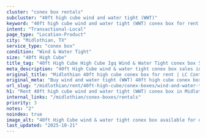 ```yaml
---
cluster: "conex box rentals"
subcluster: "40ft high cube wind and water tight (WWT)"
keyword: "40ft high cube wind and water tight (WWT) conex box for rent Midlothian, TX"
intent: "Transactional-Local"
page_type: "Location-Product"
city: "Midlothian, TX"
service_type: "conex box"
condition: "Wind & Water Tight"
size: "40ft High Cube"
title_tag: "40ft High Cube High Cube Igq Wind & Water Tight conex box Sales in Midlothian | LC Container"
meta_description: "40ft High Cube wind & water tight conex box sales in Midlothian. High cube containers with extra height. Fast delivery, competitive pricing. Serving conex boxes area. Quote ID: UDH. Call (214) 524-4168 for your free quote today."
original_title: "Midlothian 40ft high cube conex box for rent | LC Container"
original_meta: "Buy wind and water tight (WWT) 40ft high cube conex box rent with local delivery in Midlothian, TX. LC Container — local Since 2003. Request a fast quote today."
url_slug: "/midlothian/rent/40ft-high-cube/conex-boxes/wind-and-water-tight-wwt"
h1: "Rent 40ft high cube wind and water tight (WWT) conex box in Midlothian"
internal_links: "/midlothian/conex-boxes/rentals"
priority: 3
notes: "2"
noindex: true
image_alt: "40ft High Cube wind & water tight conex box available for delivery in Midlothian"
last_updated: "2025-10-21"
---
```


<!-- TODO: Add unique city/inventory copy, images, and internal links here. -->
